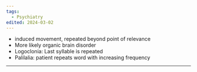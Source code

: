 ```yaml
---
tags:
  - Psychiatry
edited: 2024-03-02
---
```

 - induced movement, repeated beyond point of relevance
 - More likely organic brain disorder 
 - Logoclonia: Last syllable is repeated
 - Palilalia: patient repeats word with increasing frequency  

---
